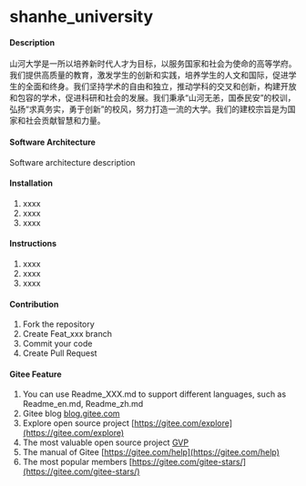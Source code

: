 # shanhe_university

#### Description
山河大学是一所以培养新时代人才为目标，以服务国家和社会为使命的高等学府。我们提供高质量的教育，激发学生的创新和实践，培养学生的人文和国际，促进学生的全面和终身。我们坚持学术的自由和独立，推动学科的交叉和创新，构建开放和包容的学术，促进科研和社会的发展。我们秉承“山河无恙，国泰民安”的校训，弘扬“求真务实，勇于创新”的校风，努力打造一流的大学。我们的建校宗旨是为国家和社会贡献智慧和力量。

#### Software Architecture
Software architecture description

#### Installation

1.  xxxx
2.  xxxx
3.  xxxx

#### Instructions

1.  xxxx
2.  xxxx
3.  xxxx

#### Contribution

1.  Fork the repository
2.  Create Feat_xxx branch
3.  Commit your code
4.  Create Pull Request


#### Gitee Feature

1.  You can use Readme\_XXX.md to support different languages, such as Readme\_en.md, Readme\_zh.md
2.  Gitee blog [blog.gitee.com](https://blog.gitee.com)
3.  Explore open source project [https://gitee.com/explore](https://gitee.com/explore)
4.  The most valuable open source project [GVP](https://gitee.com/gvp)
5.  The manual of Gitee [https://gitee.com/help](https://gitee.com/help)
6.  The most popular members  [https://gitee.com/gitee-stars/](https://gitee.com/gitee-stars/)
